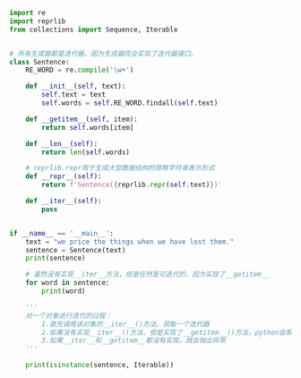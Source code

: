 
<BlogInfo id="834" title="1.Sentence类" author="白日梦想猿" pv=0 read_times=0 pre_cost_time="0分50秒" category="可迭代对象_迭代器和生成器" tag_list="['可迭代对象_迭代器和生成器']" create_time="2022.04.16 15:19:07" update_time="2022.04.16 15:58:29" />

```python
import re
import reprlib
from collections import Sequence, Iterable


# 所有生成器都是迭代器，因为生成器完全实现了迭代器接口。
class Sentence:
    RE_WORD = re.compile('\w+')

    def __init__(self, text):
        self.text = text
        self.words = self.RE_WORD.findall(self.text)

    def __getitem__(self, item):
        return self.words[item]

    def __len__(self):
        return len(self.words)

    # reprlib.repr用于生成大型数据结构的简略字符串表示形式
    def __repr__(self):
        return f'Sentence({reprlib.repr(self.text)})'

    def __iter__(self):
        pass


if __name__ == '__main__':
    text = "we price the things when we have lost them."
    sentence = Sentence(text)
    print(sentence)

    # 虽然没有实现__iter__方法，但是任然是可迭代的，因为实现了__getitem__
    for word in sentence:
        print(word)

    '''
    对一个对象进行迭代的过程：
        1.首先调用该对象的__iter__()方法，获取一个迭代器
        2.如果没有实现__iter__()方法，但是实现了__getitem__()方法，python会帮助我们创建一个迭代器，尝试按顺序获取元素
        3.如果__iter__和__getitem__都没有实现，就会抛出异常
    '''

    print(isinstance(sentence, Iterable))

```
